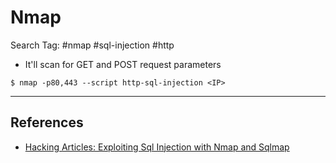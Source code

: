 # Nmap

Search Tag: #nmap #sql-injection #http

- It'll scan for GET and POST request parameters

`$ nmap -p80,443 --script http-sql-injection <IP>`

---
## References

- [Hacking Articles: Exploiting Sql Injection with Nmap and Sqlmap](https://www.hackingarticles.in/exploiting-sql-injection-nmap-sqlmap/)